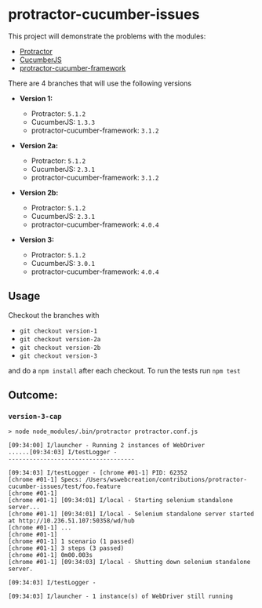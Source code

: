 # protractor-cucumber-issues

This project will demonstrate the problems with the modules:

- [Protractor](https://github.com/angular/protractor)
- [CucumberJS](https://github.com/cucumber/cucumber-js)
- [protractor-cucumber-framework](https://github.com/protractor-cucumber-framework/protractor-cucumber-framework)


There are 4 branches that will use the following versions

- **Version 1:**
  - Protractor: `5.1.2`
  - CucumberJS: `1.3.3`
  - protractor-cucumber-framework: `3.1.2`

- **Version 2a:**
  - Protractor: `5.1.2`
  - CucumberJS: `2.3.1`
  - protractor-cucumber-framework: `3.1.2`

- **Version 2b:**
  - Protractor: `5.1.2`
  - CucumberJS: `2.3.1`
  - protractor-cucumber-framework: `4.0.4`

- **Version 3:**
  - Protractor: `5.1.2`
  - CucumberJS: `3.0.1`
  - protractor-cucumber-framework: `4.0.4`


## Usage
Checkout the branches with

- `git checkout version-1`
- `git checkout version-2a`
- `git checkout version-2b`
- `git checkout version-3`

and do a `npm install` after each checkout. To run the tests run `npm test`


## Outcome:

### `version-3-cap`
```shell
> node node_modules/.bin/protractor protractor.conf.js

[09:34:00] I/launcher - Running 2 instances of WebDriver
......[09:34:03] I/testLogger -
------------------------------------

[09:34:03] I/testLogger - [chrome #01-1] PID: 62352
[chrome #01-1] Specs: /Users/wswebcreation/contributions/protractor-cucumber-issues/test/foo.feature
[chrome #01-1]
[chrome #01-1] [09:34:01] I/local - Starting selenium standalone server...
[chrome #01-1] [09:34:01] I/local - Selenium standalone server started at http://10.236.51.107:50358/wd/hub
[chrome #01-1] ...
[chrome #01-1]
[chrome #01-1] 1 scenario (1 passed)
[chrome #01-1] 3 steps (3 passed)
[chrome #01-1] 0m00.003s
[chrome #01-1] [09:34:03] I/local - Shutting down selenium standalone server.

[09:34:03] I/testLogger -

[09:34:03] I/launcher - 1 instance(s) of WebDriver still running

```
